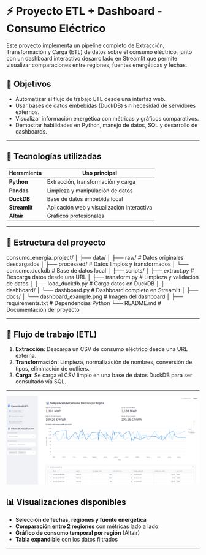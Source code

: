 # ⚡ Proyecto ETL + Dashboard - Consumo Eléctrico

Este proyecto implementa un pipeline completo de Extracción, Transformación y Carga (ETL) de datos sobre el consumo eléctrico, junto con un dashboard interactivo desarrollado en Streamlit que permite visualizar comparaciones entre regiones, fuentes energéticas y fechas.

## 🎯 Objetivos
- Automatizar el flujo de trabajo ETL desde una interfaz web.
- Usar bases de datos embebidas (DuckDB) sin necesidad de servidores externos.
- Visualizar información energética con métricas y gráficos comparativos.
- Demostrar habilidades en Python, manejo de datos, SQL y desarrollo de dashboards.

---

## 🧱 Tecnologías utilizadas
| Herramienta   | Uso principal                         |
|--------------|---------------------------------------|
| **Python**   | Extracción, transformación y carga     |
| **Pandas**   | Limpieza y manipulación de datos       |
| **DuckDB**   | Base de datos embebida local           |
| **Streamlit**| Aplicación web y visualización interactiva |
| **Altair**   | Gráficos profesionales                 |

---

## 📁 Estructura del proyecto

consumo_energia_project/
│
├── data/
│ ├── raw/ # Datos originales descargados
│ ├── processed/ # Datos limpios y transformados
│ └── consumo.duckdb # Base de datos local
│
├── scripts/
│ ├── extract.py # Descarga datos desde una URL
│ ├── transform.py # Limpieza y validación de datos
│ ├── load_duckdb.py # Carga datos en DuckDB
│
├── dashboard/
│ └── dashboard.py # Dashboard completo en Streamlit
│
├── docs/
│ └── dashboard_example.png # Imagen del dashboard
│
├── requirements.txt # Dependencias Python
└── README.md # Documentación del proyecto


---

## 🔄 Flujo de trabajo (ETL)
1. **Extracción**: Descarga un CSV de consumo eléctrico desde una URL externa.
2. **Transformación**: Limpieza, normalización de nombres, conversión de tipos, eliminación de outliers.
3. **Carga**: Se carga el CSV limpio en una base de datos DuckDB para ser consultado vía SQL.

---


![Dashboard Consumo Eléctrico](docs/dashboard_example.png)


## 📊 Visualizaciones disponibles
- **Selección de fechas, regiones y fuente energética**
- **Comparación entre 2 regiones** con métricas lado a lado
- **Gráfico de consumo temporal por región** (Altair)
- **Tabla expandible** con los datos filtrados

---

